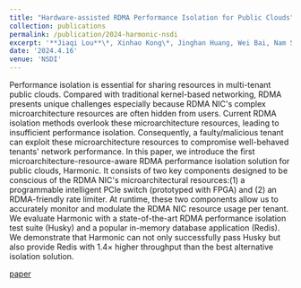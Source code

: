 ```yaml
---
title: "Hardware-assisted RDMA Performance Isolation for Public Clouds"
collection: publications
permalink: /publication/2024-harmonic-nsdi
excerpt: '**Jiaqi Lou**\*, Xinhao Kong\*, Jinghan Huang, Wei Bai, Nam Sung Kim, Danyang Zhuo. [paper](https://www.usenix.org/conference/nsdi24/presentation/lou)'
date: '2024.4.16'
venue: 'NSDI'
---
```


Performance isolation is essential for sharing resources in multi-tenant public clouds. Compared with traditional kernel-based networking, RDMA presents unique challenges especially because RDMA NIC's complex microarchitecture resources are often hidden from users. Current RDMA isolation methods overlook these microarchitecture resources, leading to insufficient performance isolation. Consequently, a faulty/malicious tenant can exploit these microarchitecture resources to compromise well-behaved tenants' network performance. In this paper, we introduce the first microarchitecture-resource-aware RDMA performance isolation solution for public clouds, Harmonic. It consists of two key components designed to be conscious of the RDMA NIC's microarchitectural resources:(1) a programmable intelligent PCIe switch (prototyped with FPGA) and (2) an RDMA-friendly rate limiter. At runtime, these two components allow us to accurately monitor and modulate the RDMA NIC resource usage per tenant. We evaluate Harmonic with a state-of-the-art RDMA performance isolation test suite (Husky) and a popular in-memory database application (Redis). We demonstrate that Harmonic can not only successfully pass Husky but also provide Redis with 1.4× higher throughput than the best alternative isolation solution.

[paper](https://www.usenix.org/conference/nsdi24/presentation/lou)
